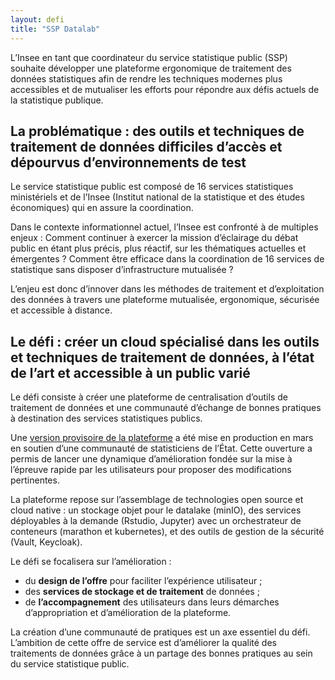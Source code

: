 ```yaml
---
layout: defi
title: "SSP Datalab"
---
```


L’Insee en tant que coordinateur du service statistique public (SSP) souhaite développer une plateforme ergonomique de traitement des données statistiques afin de rendre les techniques modernes plus accessibles et de mutualiser les efforts pour répondre aux défis actuels de la statistique publique.

## La problématique : des outils et techniques de traitement de données difficiles d’accès et dépourvus d’environnements de test

Le service statistique public est composé de 16 services statistiques ministériels et de l’Insee (Institut national de la statistique et des études économiques) qui en assure la coordination.

Dans le contexte informationnel actuel, l’Insee est confronté à de multiples enjeux : Comment continuer à exercer la mission d’éclairage du débat public en étant plus précis, plus réactif, sur les thématiques actuelles et émergentes ? Comment être efficace dans la coordination de 16 services de statistique sans disposer d’infrastructure mutualisée ?

L’enjeu est donc d’innover dans les méthodes de traitement et d’exploitation des données à travers une plateforme mutualisée, ergonomique, sécurisée et accessible à distance.

## Le défi : créer un cloud spécialisé dans les outils et techniques de traitement de données, à l’état de l’art et accessible à un public varié

Le défi consiste à créer une plateforme de centralisation d’outils de traitement de données et une communauté d’échange de bonnes pratiques à destination des services statistiques publics. 

Une [version provisoire de la plateforme](https://spyrales.sspcloud.fr/accueil) a été mise en production en mars en soutien d’une communauté de statisticiens de l’État. Cette ouverture a permis de lancer une dynamique d’amélioration fondée sur la mise à l’épreuve rapide par les utilisateurs pour proposer des modifications pertinentes. 

La plateforme repose sur l’assemblage de technologies open source et cloud native : un stockage objet pour le datalake (minIO), des services déployables à la demande (Rstudio, Jupyter) avec un orchestrateur de conteneurs (marathon et kubernetes), et des outils de gestion de la sécurité (Vault, Keycloak).

Le défi se focalisera sur l’amélioration : 
- du **design de l’offre** pour faciliter l’expérience utilisateur ; 
- des **services de stockage et de traitement** de données ;
- de **l’accompagnement** des utilisateurs dans leurs démarches d’appropriation et d’amélioration de la plateforme. 

La création d’une communauté de pratiques est un axe essentiel du défi. L’ambition de cette offre de service est d’améliorer  la qualité des traitements de données grâce à un partage des bonnes pratiques au sein du service statistique public.
